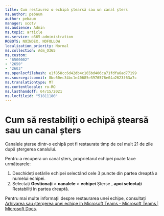 ```yaml
---
title: Cum restaurez o echipă ștearsă sau un canal șters
ms.author: pebaum
author: pebaum
manager: scotv
ms.audience: Admin
ms.topic: article
ms.service: o365-administration
ROBOTS: NOINDEX, NOFOLLOW
localization_priority: Normal
ms.collection: Adm_O365
ms.custom:
- "6500002"
- "2650"
- "2603"
ms.openlocfilehash: e1f858cc6d42db4c165bd406ca71fdfa6ad77199
ms.sourcegitcommit: 8bc60ec34bc1e40685e3976576e04a2623f63a7c
ms.translationtype: MT
ms.contentlocale: ro-RO
ms.lasthandoff: 04/15/2021
ms.locfileid: "51811180"
---
```

# <a name="how-to-restore-a-deleted-team-or-channel"></a>Cum să restabiliți o echipă ștearsă sau un canal șters

Canalele șterse dintr-o echipă pot fi restaurate timp de cel mult 21 de zile după ștergerea canalului.

Pentru a recupera un canal șters, proprietarul echipei poate face următoarele:

1. Deschideți setările echipei selectând cele 3 puncte din partea dreaptă a numelui echipei.
2. Selectați **Gestionați**  >  **canalele**  >  **echipei** Șterse , **apoi selectați** Restabiliți în partea dreaptă.

Pentru mai multe informații despre restaurarea unei echipe, consultați [Arhivarea sau ștergerea unei echipe în Microsoft Teams - Microsoft Teams | Microsoft Docs](https://docs.microsoft.com/microsoftteams/archive-or-delete-a-team#restore-a-deleted-team).
